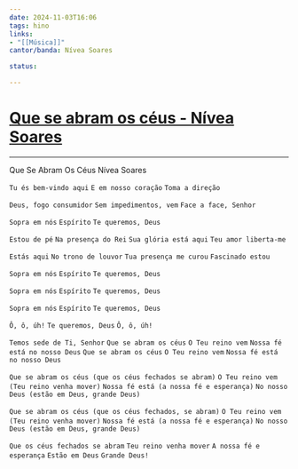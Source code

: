 ```yaml
---
date: 2024-11-03T16:06
tags: hino
links: 
- "[[Música]]"
cantor/banda: Nívea Soares

status: 

---
```

# [Que se abram os céus - Nívea Soares](https://www.youtube.com/watch?v=bbxs1IJNork)
---

Que Se Abram Os Céus
Nívea Soares

`Tu és bem-vindo aqui`
`E em nosso coração`
`Toma a direção`

`Deus, fogo consumidor`
`Sem impedimentos, vem`
`Face a face, Senhor`

`Sopra em nós`
`Espírito`
`Te queremos, Deus`

`Estou de pé`
`Na presença do Rei`
`Sua glória está aqui`
`Teu amor liberta-me`

`Estás aqui`
`No trono de louvor`
`Tua presença me curou`
`Fascinado estou`

`Sopra em nós`
`Espírito`
`Te queremos, Deus`

`Sopra em nós`
`Espírito`
`Te queremos, Deus`

`Sopra em nós`
`Espírito`
`Te queremos, Deus`

`Ô, ô, úh!`
`Te queremos, Deus`
`Ô, ô, úh!`

`Temos sede de Ti, Senhor`
`Que se abram os céus`
`O Teu reino vem`
`Nossa fé está no nosso Deus`
`Que se abram os céus`
`O Teu reino vem`
`Nossa fé está no nosso Deus`

`Que se abram os céus (que os céus fechados se abram)`
`O Teu reino vem (Teu reino venha mover)`
`Nossa fé está (a nossa fé e esperança)`
`No nosso Deus (estão em Deus, grande Deus)`

`Que se abram os céus (que os céus fechados, se abram)`
`O Teu reino vem (Teu reino venha mover)`
`Nossa fé está (a nossa fé e esperança)`
`No nosso Deus (estão em Deus, grande Deus)`

`Que os céus fechados se abram`
`Teu reino venha mover`
`A nossa fé e esperança`
`Estão em Deus`
`Grande Deus!`


